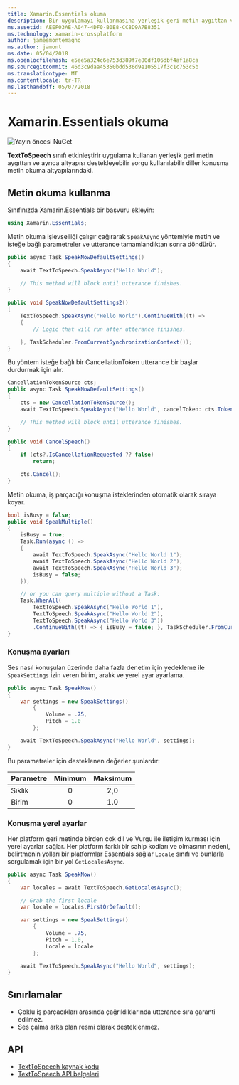 ```yaml
---
title: Xamarin.Essentials okuma
description: Bir uygulamayı kullanmasına yerleşik geri metin aygıttan ve ayrıca altyapısı destekleyebilir sorgu kullanılabilir diller konuşma metin okuma altyapılarındaki TextToSpeech sınıfı sağlar.
ms.assetid: AEEF03AE-A047-4DF0-B0E8-CC8D9A7B8351
ms.technology: xamarin-crossplatform
author: jamesmontemagno
ms.author: jamont
ms.date: 05/04/2018
ms.openlocfilehash: e5ee5a324c6e753d389f7e80df106dbf4af1a8ca
ms.sourcegitcommit: 46d3c9daa45350bdd536d9e105517f3c1c753c5b
ms.translationtype: MT
ms.contentlocale: tr-TR
ms.lasthandoff: 05/07/2018
---
```

# <a name="xamarinessentials-text-to-speech"></a>Xamarin.Essentials okuma

![Yayın öncesi NuGet](~/media/shared/pre-release.png)

**TextToSpeech** sınıfı etkinleştirir uygulama kullanan yerleşik geri metin aygıttan ve ayrıca altyapısı destekleyebilir sorgu kullanılabilir diller konuşma metin okuma altyapılarındaki.

## <a name="using-text-to-speech"></a>Metin okuma kullanma

Sınıfınızda Xamarin.Essentials bir başvuru ekleyin:

```csharp
using Xamarin.Essentials;
```

Metin okuma işlevselliği çalışır çağırarak `SpeakAsync` yöntemiyle metin ve isteğe bağlı parametreler ve utterance tamamlandıktan sonra döndürür. 

```csharp
public async Task SpeakNowDefaultSettings()
{
    await TextToSpeech.SpeakAsync("Hello World");

    // This method will block until utterance finishes.
}

public void SpeakNowDefaultSettings2()
{
    TextToSpeech.SpeakAsync("Hello World").ContinueWith((t) => 
    {
        // Logic that will run after utterance finishes.

    }, TaskScheduler.FromCurrentSynchronizationContext());
}
```

Bu yöntem isteğe bağlı bir CancellationToken utterance bir başlar durdurmak için alır. 
```csharp
CancellationTokenSource cts;
public async Task SpeakNowDefaultSettings()
{
    cts = new CancellationTokenSource();
    await TextToSpeech.SpeakAsync("Hello World", cancelToken: cts.Token);

    // This method will block until utterance finishes.
}

public void CancelSpeech()
{
    if (cts?.IsCancellationRequested ?? false)
        return;

    cts.Cancel();
}
```

Metin okuma, iş parçacığı konuşma isteklerinden otomatik olarak sıraya koyar. 

```csharp
bool isBusy = false;
public void SpeakMultiple()
{
    isBusy = true;
    Task.Run(async () =>
    {
        await TextToSpeech.SpeakAsync("Hello World 1");
        await TextToSpeech.SpeakAsync("Hello World 2");
        await TextToSpeech.SpeakAsync("Hello World 3");
        isBusy = false;
    });

    // or you can query multiple without a Task:
    Task.WhenAll(
        TextToSpeech.SpeakAsync("Hello World 1"),
        TextToSpeech.SpeakAsync("Hello World 2"),
        TextToSpeech.SpeakAsync("Hello World 3"))
        .ContinueWith((t) => { isBusy = false; }, TaskScheduler.FromCurrentSynchronizationContext());
}
```

### <a name="speech-settings"></a>Konuşma ayarları

Ses nasıl konuşulan üzerinde daha fazla denetim için yedekleme ile `SpeakSettings` izin veren birim, aralık ve yerel ayar ayarlama.

```csharp
public async Task SpeakNow()
{
    var settings = new SpeakSettings()
        {
            Volume = .75,
            Pitch = 1.0
        };

    await TextToSpeech.SpeakAsync("Hello World", settings);
}
```

Bu parametreler için desteklenen değerler şunlardır:

| Parametre | Minimum | Maksimum |
| --- | :---: | :---: |
| Sıklık | 0 | 2,0 |
| Birim | 0 | 1.0 |

### <a name="speech-locales"></a>Konuşma yerel ayarlar

Her platform geri metinde birden çok dil ve Vurgu ile iletişim kurması için yerel ayarlar sağlar. Her platform farklı bir sahip kodları ve olmasının nedeni, belirtmenin yolları bir platformlar Essentials sağlar `Locale` sınıfı ve bunlarla sorgulamak için bir yol `GetLocalesAsync`.

```csharp
public async Task SpeakNow()
{
    var locales = await TextToSpeech.GetLocalesAsync();

    // Grab the first locale
    var locale = locales.FirstOrDefault();

    var settings = new SpeakSettings()
        {
            Volume = .75,
            Pitch = 1.0,
            Locale = locale
        };

    await TextToSpeech.SpeakAsync("Hello World", settings);
}
```

## <a name="limitations"></a>Sınırlamalar

- Çoklu iş parçacıkları arasında çağrıldıklarında utterance sıra garanti edilmez.
- Ses çalma arka plan resmi olarak desteklenmez.

## <a name="api"></a>API

- [TextToSpeech kaynak kodu](https://github.com/xamarin/Essentials/tree/master/Essentials/TextToSpeech)
- [TextToSpeech API belgeleri](xref:Xamarin.Essentials.TextToSpeech)
